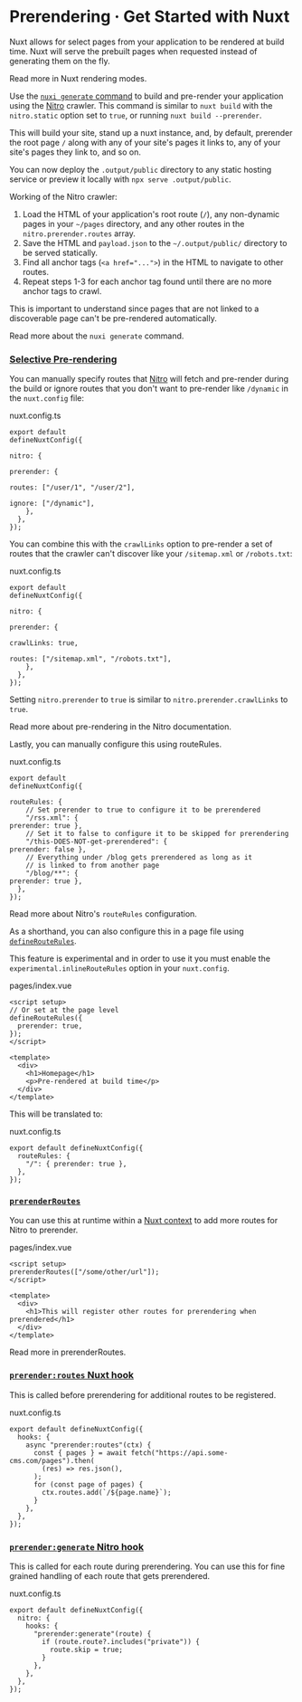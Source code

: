 # Prerendering · Get Started with Nuxt

Nuxt allows for select pages from your application to be rendered at build time. Nuxt will serve the prebuilt pages when requested instead of generating them on the fly.

Read more in Nuxt rendering modes.

Use the [`nuxi generate` command](https://nuxt.com/docs/api/commands/generate) to build and pre-render your application using the [Nitro](https://nuxt.com/docs/guide/concepts/server-engine) crawler. This command is similar to `nuxt build` with the `nitro.static` option set to `true`, or running `nuxt build --prerender`.

This will build your site, stand up a nuxt instance, and, by default, prerender the root page `/` along with any of your site's pages it links to, any of your site's pages they link to, and so on.

You can now deploy the `.output/public` directory to any static hosting service or preview it locally with `npx serve .output/public`.

Working of the Nitro crawler:

1.  Load the HTML of your application's root route (`/`), any non-dynamic pages in your `~/pages` directory, and any other routes in the `nitro.prerender.routes` array.
2.  Save the HTML and `payload.json` to the `~/.output/public/` directory to be served statically.
3.  Find all anchor tags (`<a href="...">`) in the HTML to navigate to other routes.
4.  Repeat steps 1-3 for each anchor tag found until there are no more anchor tags to crawl.

This is important to understand since pages that are not linked to a discoverable page can't be pre-rendered automatically.

Read more about the `nuxi generate` command.

### [Selective Pre-rendering](#selective-pre-rendering)

You can manually specify routes that [Nitro](https://nuxt.com/docs/guide/concepts/server-engine) will fetch and pre-render during the build or ignore routes that you don't want to pre-render like `/dynamic` in the `nuxt.config` file:

nuxt.config.ts

```
export default
defineNuxtConfig({

nitro: {

prerender: {

routes: ["/user/1", "/user/2"],

ignore: ["/dynamic"],
    },
  },
});

```

You can combine this with the `crawlLinks` option to pre-render a set of routes that the crawler can't discover like your `/sitemap.xml` or `/robots.txt`:

nuxt.config.ts

```
export default
defineNuxtConfig({

nitro: {

prerender: {

crawlLinks: true,

routes: ["/sitemap.xml", "/robots.txt"],
    },
  },
});

```

Setting `nitro.prerender` to `true` is similar to `nitro.prerender.crawlLinks` to `true`.

Read more about pre-rendering in the Nitro documentation.

Lastly, you can manually configure this using routeRules.

nuxt.config.ts

```
export default
defineNuxtConfig({

routeRules: {
    // Set prerender to true to configure it to be prerendered
    "/rss.xml": {
prerender: true },
    // Set it to false to configure it to be skipped for prerendering
    "/this-DOES-NOT-get-prerendered": {
prerender: false },
    // Everything under /blog gets prerendered as long as it
    // is linked to from another page
    "/blog/**": {
prerender: true },
  },
});

```

Read more about Nitro's `routeRules` configuration.

As a shorthand, you can also configure this in a page file using [`defineRouteRules`](https://nuxt.com/docs/api/utils/define-route-rules).

This feature is experimental and in order to use it you must enable the `experimental.inlineRouteRules` option in your `nuxt.config`.

pages/index.vue

```
<script setup>
// Or set at the page level
defineRouteRules({
  prerender: true,
});
</script>

<template>
  <div>
    <h1>Homepage</h1>
    <p>Pre-rendered at build time</p>
  </div>
</template>

```

This will be translated to:

nuxt.config.ts

```
export default defineNuxtConfig({
  routeRules: {
    "/": { prerender: true },
  },
});

```

### [`prerenderRoutes`](#prerenderroutes)

You can use this at runtime within a [Nuxt context](about:/docs/guide/going-further/nuxt-app#the-nuxt-context) to add more routes for Nitro to prerender.

pages/index.vue

```
<script setup>
prerenderRoutes(["/some/other/url"]);
</script>

<template>
  <div>
    <h1>This will register other routes for prerendering when prerendered</h1>
  </div>
</template>

```

Read more in prerenderRoutes.

### [`prerender:routes` Nuxt hook](#prerenderroutes-nuxt-hook)

This is called before prerendering for additional routes to be registered.

nuxt.config.ts

```
export default defineNuxtConfig({
  hooks: {
    async "prerender:routes"(ctx) {
      const { pages } = await fetch("https://api.some-cms.com/pages").then(
        (res) => res.json(),
      );
      for (const page of pages) {
        ctx.routes.add(`/${page.name}`);
      }
    },
  },
});

```

### [`prerender:generate` Nitro hook](#prerendergenerate-nitro-hook)

This is called for each route during prerendering. You can use this for fine grained handling of each route that gets prerendered.

nuxt.config.ts

```
export default defineNuxtConfig({
  nitro: {
    hooks: {
      "prerender:generate"(route) {
        if (route.route?.includes("private")) {
          route.skip = true;
        }
      },
    },
  },
});

```
